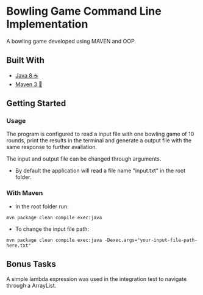 # Bowling Game Command Line Implementation
A bowling game developed using MAVEN and OOP.

## Built With
* [Java 8 :coffee:](https://docs.oracle.com/javase/8/docs/api/)
* [Maven 3 :fallen_leaf:](https://maven.apache.org/)

## Getting Started

### Usage
The program is configured to read a input file with one bowling game of 10 rounds, print the results in the terminal and generate a output file with the same response to further avaliation.

The input and output file can be changed through arguments.

- By default the application will read a file name "input.txt" in the root folder.

### With Maven

* In the root folder run:
```
mvn package clean compile exec:java
```

* To change the input file path:
```
mvn package clean compile exec:java -Dexec.args="your-input-file-path-here.txt"
```

## Bonus Tasks

A simple lambda expression was used in the integration test to navigate through a ArrayList.
